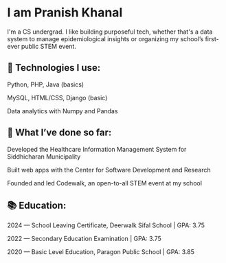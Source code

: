 <h1>I am Pranish Khanal</h1>
I'm a CS undergrad. I like building purposeful tech, whether that's a data system to manage epidemiological insights or organizing my school’s first-ever public STEM event.

<h2>🔧 Technologies I use:</h2>

Python, PHP, Java (basics)

MySQL, HTML/CSS, Django (basic)

Data analytics with Numpy and Pandas

<h2>🎯 What I’ve done so far:</h2>

Developed the Healthcare Information Management System for Siddhicharan Municipality

Built web apps with the Center for Software Development and Research

Founded and led Codewalk, an open-to-all STEM event at my school

<h2>📚 Education:</h2>

2024 — School Leaving Certificate, Deerwalk Sifal School | GPA: 3.75

2022 — Secondary Education Examination | GPA: 3.75

2020 — Basic Level Education, Paragon Public School | GPA: 3.85
